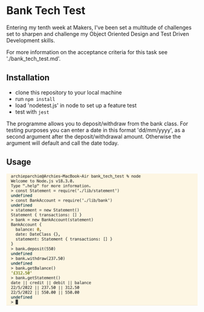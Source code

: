 # Bank Tech Test

Entering my tenth week at Makers, I've been set a multitude of challenges set to sharpen and challenge my Object Oriented Design and Test Driven Development skills.

For more information on the acceptance criteria for this task see './bank_tech_test.md'.

## Installation

- clone this repository to your local machine
- run `npm install`
- load 'nodetest.js' in node to set up a feature test
- test with `jest`

The programme allows you to deposit/withdraw from the bank class. For testing purposes you can enter a date in this format 'dd/mm/yyyy', as a second argument after the deposit/withdrawal amount. Otherwise the argument will default and call the date today.

## Usage

![walkthrough](./readme-walkthrough.png)

